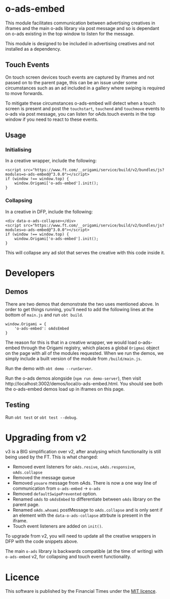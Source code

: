 # o-ads-embed

This module facilitates communication between advertising creatives in iframes and the main o-ads library via post message and so is dependant on o-ads existing in the top window to listen for the message.

This module is designed to be included in advertising creatives and not installed as a dependency.

## Touch Events
On touch screen devices touch events are captured by iframes and not passed on to the parent page, this can be an issue under some circumstances such as an ad included in a gallery where swiping is required to move forwards.

To mitigate these circumstances o-ads-embed will detect when a touch screen is present and post the `touchstart`, `touchend` and `touchmove` events to o-ads via post message, you can listen for oAds.touch events in the top window if you need to react to these events.

## Usage

### Initialising

In a creative wrapper, include the following:

```
<script src="https://www.ft.com/__origami/service/build/v2/bundles/js?modules=o-ads-embed@^3.0.0"></script>
if (window !== window.top) {
	window.Origami['o-ads-embed'].init();
}
```

### Collapsing

In a creative in DFP, include the following:

```
<div data-o-ads-collapse></div>
<script src="https://www.ft.com/__origami/service/build/v2/bundles/js?modules=o-ads-embed@^3.0.0"></script>
if (window !== window.top) {
	window.Origami['o-ads-embed'].init();
}
```

This will collapse any ad slot that serves the creative with this code inside it.


# Developers

## Demos

There are two demos that demonstrate the two uses mentioned above. In order to get things running, you'll need to add the following lines at the bottom of `main.js` and run `obt build`.

```
window.Origami = {
	'o-ads-embed': oAdsEmbed
}
```

The reason for this is that in a creative wrapper, we would load o-ads-embed through the Origami registry, which places a global `Origmai` object on the page with all of the modules requested. When we run the demos, we simply include a built version of the module from `/build/main.js`.

Run the demo with `obt demo --runServer`. 

Run the o-ads demos alongside (`npm run demo-server`), then visit http://localhost:3002/demos/local/o-ads-embed.html. You should see both the o-ads-embed demos load up in iframes on this page.

## Testing

Run `obt test` or `obt test --debug`.

# Upgrading from v2

v3 is a BIG simplification over v2, after analysing which functionality is still being used by the FT. This is what changed:
- Removed event listeners for `oAds.resive`, `oAds.responsive`, `oAds.collapse`
- Removed the message queue
- Removed `youare` message from oAds. There is now a one way line of communication from `o-ads-embed` -> `o-ads`
- Removed `defaultSwipePrevented` option.
- Renamed `oAds` to `oAdsEmbed` to differentiate between `oAds` library on the parent page.
- Renamed `oAds.whoami` postMessage to `oAds.collapse` and is only sent if an element with the `data-o-ads-collapse` attrbute is present in the iframe.
- Touch event listeners are added on `init()`.

To upgrade from v2, you will need to update all the creative wrappers in DFP with the code snippets above. 

The main `o-ads` library is backwards compatible (at the time of writing) with `o-ads-embed` v2, for collapsing and touch event functionality. 

# Licence
This software is published by the Financial Times under the [MIT licence](http://opensource.org/licenses/MIT).
